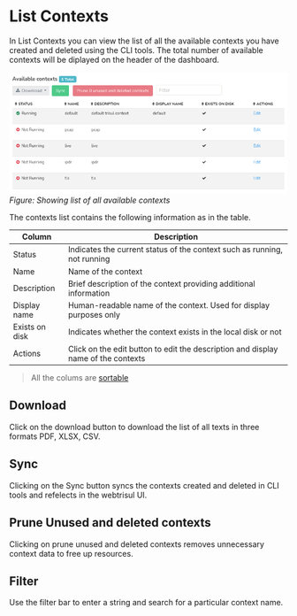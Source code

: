# List Contexts

In List Contexts you can view the list of all the available contexts you have created and deleted using the CLI tools. The total number of available contexts will be diplayed on the header of the dashboard.

![](images/contextslist.png)  
*Figure: Showing list of all available contexts*

The contexts list contains the following information as in the table.

| Column | Description |
|--------|-------------|
| Status | Indicates the current status of the context such as running, not running |
| Name | Name of the context |
| Description | Brief description of the context providing additional information |
| Display name | Human-readable name of the context. Used for display purposes only |
| Exists on disk | Indicates whether the context exists in the local disk or not |
| Actions | Click on the edit button to edit the description and display name of the contexts |

>All the colums are [sortable](docs/ug/ui/elements#column-sorter)

## Download

Click on the download button to download the list of all texts in three formats PDF, XLSX, CSV.

## Sync

Clicking on the Sync button syncs the contexts created and deleted in CLI tools and refelects in the webtrisul UI.

## Prune Unused and deleted contexts

Clicking on prune unused and deleted contexts removes unnecessary context data to free up resources.

## Filter

Use the filter bar to enter a string and search for a particular context name.
